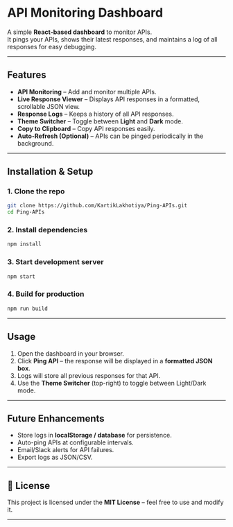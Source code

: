 # API Monitoring Dashboard

A simple **React-based dashboard** to monitor APIs.  
It pings your APIs, shows their latest responses, and maintains a log of all responses for easy debugging.

---

## Features
- **API Monitoring** – Add and monitor multiple APIs.  
- **Live Response Viewer** – Displays API responses in a formatted, scrollable JSON view.  
- **Response Logs** – Keeps a history of all API responses.  
- **Theme Switcher** – Toggle between **Light** and **Dark** mode.  
- **Copy to Clipboard** – Copy API responses easily.  
- **Auto-Refresh (Optional)** – APIs can be pinged periodically in the background.

---

## Installation & Setup

### 1. Clone the repo
```bash
git clone https://github.com/KartikLakhotiya/Ping-APIs.git
cd Ping-APIs
```

### 2. Install dependencies
```bash
npm install
```

### 3. Start development server
```bash
npm start
```

### 4. Build for production
```bash
npm run build
```

---

## Usage
1. Open the dashboard in your browser.   
2. Click **Ping API** – the response will be displayed in a **formatted JSON box**.  
3. Logs will store all previous responses for that API.  
4. Use the **Theme Switcher** (top-right) to toggle between Light/Dark mode.  

---

## Future Enhancements
- Store logs in **localStorage / database** for persistence.  
- Auto-ping APIs at configurable intervals.  
- Email/Slack alerts for API failures.  
- Export logs as JSON/CSV.  

---

## 📜 License
This project is licensed under the **MIT License** – feel free to use and modify it.

---
